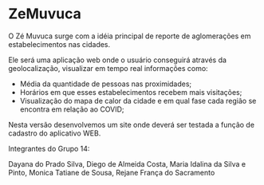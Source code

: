 # ZeMuvuca

O Zé Muvuca surge com a idéia principal de reporte de aglomerações em estabelecimentos nas cidades. 

Ele será uma aplicação web onde o usuário conseguirá através da geolocalização, visualizar em tempo real informações como:
* Média da quantidade de pessoas nas proximidades;
* Horários em que esses estabelecimentos recebem mais visitações;
* Visualização do mapa de calor da cidade e em qual fase cada região se encontra em relação ao COVID;

Nesta versão desenvolvemos um site onde deverá ser testada a função de cadastro do aplicativo WEB.

Integrantes do Grupo 14:

Dayana do Prado Silva, Diego de Almeida Costa, Maria Idalina da Silva e Pinto, Monica Tatiane de Sousa, Rejane França do Sacramento
